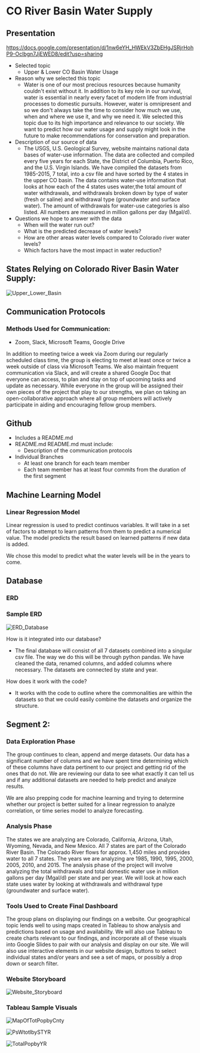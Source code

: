 # CO River Basin Water Supply

## Presentation
https://docs.google.com/presentation/d/1nw6eYH_HWEkV3ZbEHgJSRjrHohP9-Oclbgn7JjEWED8/edit?usp=sharing

- Selected topic
  - Upper & Lower CO Basin Water Usage
- Reason why we selected this topic
  - Water is one of our most precious resources because humanity couldn't exist without it. In addition to its key role in our survival, water is essential in nearly every facet of modern life from industrial processes to domestic pursuits. However, water is omnipresent and so we don't always take the time to consider how much we use, when and where we use it, and why we need it. We selected this topic due to its high importance and relevance to our society. We want to predict how our water usage and supply might look in the future to make recommendations for conservation and preparation.
- Description of our source of data
  - The USGS, U.S. Geological Survey, website maintains national data bases of water-use information. The data are collected and compiled every five years for each State, the District of Columbia, Puerto Rico, and the U.S. Virgin Islands. We have compiled the datasets from 1985-2015, 7 total, into a csv file and have sorted by the 4 states in the upper CO basin. The data contains water-use information that looks at how each of the 4 states uses water,the total amount of water withdrawals, and withdrawals broken down by type of water (fresh or saline) and withdrawal type (groundwater and surface water). The amount of withdrawals for water-use categories is also listed. All numbers are measured in million gallons per day (Mgal/d). 
- Questions we hope to answer with the data
   -  When will the water run out? 
   -  What is the predicted decrease of water levels? 
   -  How are other areas water levels compared to Colorado river water levels? 
   -  Which factors have the most impact in water reduction?

## States Relying on Colorado River Basin Water Supply:

![Upper_Lower_Basin](https://user-images.githubusercontent.com/105175961/199853643-227281eb-0fda-4b28-a371-13f5b090a121.png)


## Communication Protocols

### Methods Used for Communication: 

- Zoom, Slack, Microsoft Teams, Google Drive

In addition to meeting twice a week via Zoom during our regularly scheduled class time, the group is electing to meet at least once or twice a week outside of class via Microsoft Teams. We also maintain frequent communication via Slack, and will create a shared Google Doc that everyone can access, to plan and stay on top of upcoming tasks and update as necessary. While everyone in the group will be assigned their own pieces of the project that play to our strengths, we plan on taking an open-collaborative approach where all group members will actively participate in aiding and encouraging fellow group members.

## Github
- Includes a README.md
- README.md README.md must include: 
   - Description of the communication protocols
- Individual Branches 
  - At least one branch for each team member 
  - Each team member has at least four commits from the duration of the first segment 
  
## Machine Learning Model
### Linear Regression Model
Linear regression is used to predict continuos variables. It will take in a set of factors to attempt to learn patterns from them to predict a numerical value. The model predicts the result based on learned patterns if new data is added. 

We chose this model to predict what the water levels will be in the years to come.

## Database
### ERD
### Sample ERD
![ERD_Database](https://user-images.githubusercontent.com/105477190/199865016-7e40cd30-6bda-43b5-a750-424b16ff89d6.png)

How is it integrated into our database?
- The final database will consist of all 7 datasets combined into a singular csv file. The way we do this will be through python pandas. We have cleaned the data, renamed columns, and added columns where necessary. The datasets are connected by state and year.

How does it work with the code?
- It works with the code to outline where the commonalities are within the datasets so that we could easily combine the datasets and organize the structure.

## Segment 2: 

### Data Exploration Phase

The group continues to clean, append and merge datasets. Our data has a significant number of columns and we have spent time determining which of these columns have data pertinent to our project and getting rid of the ones that do not. We are reviewing our data to see what exactly it can tell us and if any additional datasets are needed to help predict and analyze results. 

We are also prepping code for machine learning and trying to determine whether our project is better suited for a linear regression to analyze correlation, or time series model to analyze forecasting. 

### Analysis Phase

The states we are analyzing are Colorado, California, Arizona, Utah, Wyoming, Nevada, and New Mexico. All 7 states are part of the Colorado River Basin. The Colorado River flows for approx. 1,450 miles and provides water to all 7 states. The years we are analyzing are 1985, 1990, 1995, 2000, 2005, 2010, and 2015. The analysis phase of the project will involve analyzing the total withdrawals and total domestic water use in million gallons per day (Mgal/d) per state and per year. We will look at how each state uses water by looking at withdrawals and withdrawal type (groundwater and surface water). 

### Tools Used to Create Final Dashboard

The group plans on displaying our findings on a website. Our geographical topic lends well to using maps created in Tableau to show analysis and predictions based on usage and availability. We will also use Tableau to create charts relevant to our findings, and incorporate all of these visuals into Google Slides to pair with our analysis and display on our site. We will also use interactive elements in our website design, buttons to select individual states and/or years and see a set of maps, or possibly a drop down or search filter. 

### Website Storyboard



![Website_Storyboard](https://user-images.githubusercontent.com/105175961/200971400-2180b535-68c0-4325-9d87-fb3a08bf20aa.png)




### Tableau Sample Visuals
![MapOfTotPopbyCnty](https://user-images.githubusercontent.com/105477190/202590144-7e202dcf-89b7-4300-b070-06f5336ed725.png)

![PsWtotlbySTYR](https://user-images.githubusercontent.com/105477190/202590166-6bb4c31c-afc2-4265-9adf-fed9d6176a30.png)

![TotalPopbyYR](https://user-images.githubusercontent.com/105477190/202590168-8f320d26-12dc-4305-887c-ad5e3849af75.png)


